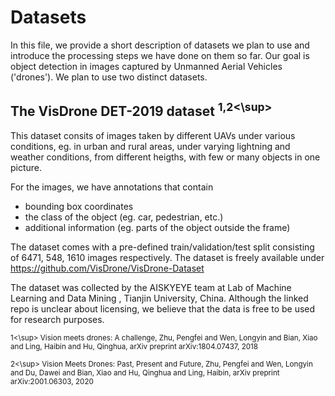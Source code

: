 # Datasets

In this file, we provide a short description of datasets we plan to use and introduce the processing steps we have done on them so far.
Our goal is object detection in images captured by Unmanned Aerial Vehicles ('drones'). We plan to use two distinct datasets.

## The VisDrone DET-2019 dataset <sup>1,2<\sup> 

This dataset consits of images taken by different UAVs under various conditions, eg. in urban and rural areas,
under varying lightning and weather conditions, from different heigths, with few or many objects in one picture.

For the images, we have annotations that contain
+ bounding box coordinates
+ the class of the object (eg. car, pedestrian, etc.)
+ additional information (eg. parts of the object outside the frame)

The dataset comes with a pre-defined train/validation/test split consisting of 6471, 548, 1610 images respectively. The dataset is freely available under
https://github.com/VisDrone/VisDrone-Dataset

The dataset was collected by the AISKYEYE team at Lab of Machine Learning and Data Mining , Tianjin University, China. 
Although the linked repo is unclear about licensing, we believe that the data is free to be used for research purposes.


<sup>1<\sup> Vision meets drones: A challenge,
Zhu, Pengfei and Wen, Longyin and Bian, Xiao and Ling, Haibin and Hu, Qinghua,
arXiv preprint arXiv:1804.07437, 2018

<sup>2<\sup> Vision Meets Drones: Past, Present and Future,
Zhu, Pengfei and Wen, Longyin and Du, Dawei and Bian, Xiao and Hu, Qinghua and Ling, Haibin,
arXiv preprint arXiv:2001.06303, 2020

